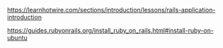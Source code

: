 
https://learnhotwire.com/sections/introduction/lessons/rails-application-introduction

https://guides.rubyonrails.org/install_ruby_on_rails.html#install-ruby-on-ubuntu

